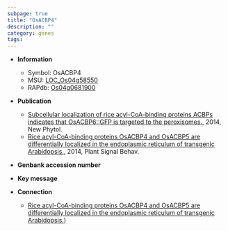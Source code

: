 ```yaml
---
subpage: true
title: "OsACBP4"
description: ""
category: genes
tags: 
---
```


* **Information**  
    + Symbol: OsACBP4  
    + MSU: [LOC_Os04g58550](http://rice.plantbiology.msu.edu/cgi-bin/ORF_infopage.cgi?orf=LOC_Os04g58550)  
    + RAPdb: [Os04g0681900](http://rapdb.dna.affrc.go.jp/viewer/gbrowse_details/irgsp1?name=Os04g0681900)  

* **Publication**  
    + [Subcellular localization of rice acyl-CoA-binding proteins ACBPs indicates that OsACBP6::GFP is targeted to the peroxisomes.](http://www.ncbi.nlm.nih.gov/pubmed?term=Subcellular+localization+of+rice+acyl-CoA-binding+proteins+ACBPs+indicates+that+OsACBP6::GFP+is+targeted+to+the+peroxisomes.%5BTitle%5D), 2014, New Phytol.
    + [Rice acyl-CoA-binding proteins OsACBP4 and OsACBP5 are differentially localized in the endoplasmic reticulum of transgenic Arabidopsis.](http://www.ncbi.nlm.nih.gov/pubmed?term=Rice+acyl-CoA-binding+proteins+OsACBP4+and+OsACBP5+are+differentially+localized+in+the+endoplasmic+reticulum+of+transgenic+Arabidopsis.%5BTitle%5D), 2014, Plant Signal Behav.

* **Genbank accession number**  

* **Key message**  

* **Connection**  
    + [Rice acyl-CoA-binding proteins OsACBP4 and OsACBP5 are differentially localized in the endoplasmic reticulum of transgenic Arabidopsis.](OsACBP6))



